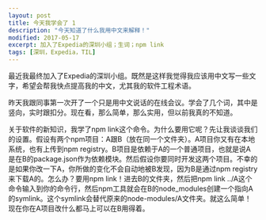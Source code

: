 ```yaml
---
layout: post
title: 今天我学会了 1
description: "今天知道了什么我用中文来解释！"
modified: 2017-05-17
excerpt: 加入了Expedia的深圳小组；生词；npm link
tags: [深圳，Expedia，TIL]
---
```


最近我最终加入了Expedia的深圳小组。既然是这样我觉得我应该用中文写一些文字，希望会帮我快点提高我的中文，尤其我的软件工程术语。

昨天我跟同事第一次开了一个只是用中文说话的在线会议。学会了几个词，其中是竖向，实时跟扣分。现在看，那么简单，那么实用，但以前我真的不知道。

关于软件的新知识，我学了npm link这个命令。为什么要用它呢？先让我谈谈我们的设置。假设有两个npm项目：A跟B（放在同一个文件夹）。A项目你又有在本地系统，也有上传到npm registry。B项目是依赖于A的一个普通项目，也就是说A是在B的package.json作为依赖模块。然后假设你要同时开发这两个项目。不幸的是如果你改一下A，你所做的变化不会自动地被B发现，因为B是通过npm registry来下载A的。怎么办？要用npm link！进去B的文件夹，然后把npm link ../A这个命令输入到你的命令行，然后npm工具就会在B的node_modules创建一个指向A的symlink。这个symlink会替代原来的node-modules/A文件夹。就这么简单！
现在你在A项目改什么都马上可以在B用得着。